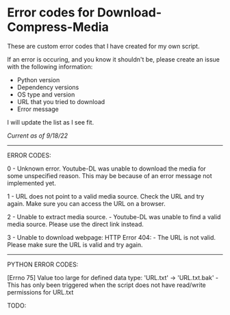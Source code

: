 # Error codes for Download-Compress-Media

These are custom error codes that I have created for my own script.

If an error is occuring, and you know it shouldn't be, please create an issue with the following information:

* Python version
* Dependency versions
* OS type and version
* URL that you tried to download
* Error message

I will update the list as I see fit.

*Current as of 9/18/22*

---

ERROR CODES:

0 - Unknown error. Youtube-DL was unable to download the media for some unspecified reason. This may be because of an error message not implemented yet.

1 - URL does not point to a valid media source. Check the URL and try again. Make sure you can access the URL on a browser.

2 - Unable to extract media source. - Youtube-DL was unable to find a valid media source. Please use the direct link instead.

3 - Unable to download webpage: HTTP Error 404: - The URL is not valid. Please make sure the URL is valid and try again. 

---

PYTHON ERROR CODES:

[Errno 75] Value too large for defined data type: 'URL.txt' -> 'URL.txt.bak' - This has only been triggered when the script does not have read/write permissions for URL.txt

TODO:

